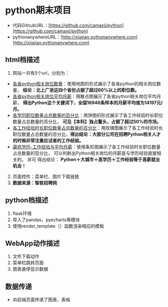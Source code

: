 # python期末项目

* 代码GithubURL：[https://github.com/camaxjj/python](https://github.com/camaxjj/python)
* pythonanywhereURL：[http://xjiajian.pythonanywhere.com](http://xjiajian.pythonanywhere.com)

## html档描述
1. 网站一共有5个url，分别为：
  * [各省python相关岗位数量](http://xjiajian.pythonanywhere.com)：使用地图的形式展示了各省python的相关岗位数量， **结论：北上广浙这四个省份占据了超过60%以上的职位数。** 
  * [各省python相关岗位平均月薪](http://xjiajian.pythonanywhere.com/effectscatter_symbol/)：用散点图展示了各省python相关岗位平均月薪， **得出Python这个关键词下，全国16946条样本的月薪平均值为14197元/月。** 
  * [各学历职位数量占总数量的百分比](http://xjiajian.pythonanywhere.com/pie_base/)：用饼图的形式展示了各工作经验时长职位数量占总数量的百分比， **可见【本科】独占鳌头，占据了超过50%的市场。** 
  * [各工作经验时长职位数量占总数量的百分比](http://xjiajian.pythonanywhere.com/pie_rosetype/)：用玫瑰图展示了各工作经验时长职位数量占总数量的百分比，**得出结论：大部分公司在招聘Python相关人才的时候非常注重应试者的工作经验。** 
  * [最低学历-工作经验与平均月薪](http://xjiajian.pythonanywhere.com/Bar/)：使用条形图展示了各工作经验时长职位数量占总数量的百分比，  可以判断出Python相关岗位的月薪是与学历经验直接相关的。  并可 得出结论： **Python＋大城市＋高学历＋工作经验等于高薪就业机会！** 
2.  页面控件：菜单栏、图片下载链接
3.  **数据来源：智联招聘网** 


## python档描述
1. flask环境
2. 导入了pandas，pyecharts等模块
3. 使用render_template（）函数渲染相应的模板


## WebApp动作描述
1. 文件下载动作
2. 菜单栏跳转页面
3. 图表悬停显示数据


## 数据传递
* 向前端页面传递了图表、表格
